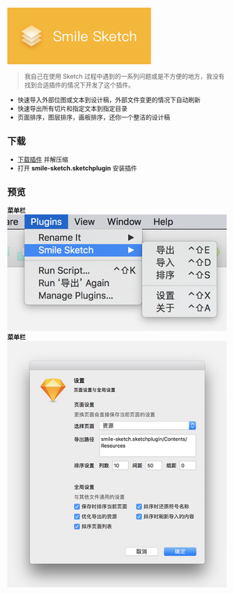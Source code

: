 ![图标](img.png)
> 我自己在使用 Sketch 过程中遇到的一系列问题或是不方便的地方，我没有找到合适插件的情况下开发了这个插件。

- 快速导入外部位图或文本到设计稿，外部文件变更的情况下自动刷新
- 快速导出所有切片和指定文本到指定目录
- 页面排序，图层排序，画板排序，还你一个整洁的设计稿

## 下载
- [下载插件](https://github.com/1217950746/Smile-Sketch/archive/master.zip) 并解压缩
- 打开 **smile-sketch.sketchplugin** 安装插件

## 预览
**菜单栏**
![菜单](previews/1.png)
**菜单栏**
![设置界面](previews/2.png)